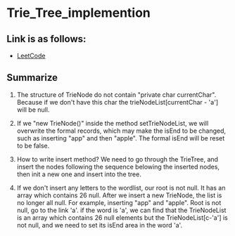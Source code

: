 # Trie_Tree_implemention
## Link is as follows:

+ [LeetCode](https://leetcode.com/problems/implement-trie-prefix-tree/)

## Summarize
1. The structure of TrieNode do not contain "private char currentChar". 
   Because if we don't have this char the trieNodeList[currentChar - 'a'] will be null.
  
2. If we "new TrieNode()" inside the method setTrieNodeList, 
   we will overwrite the formal records, which may make the isEnd to be changed, 
   such as inserting "app" and then "apple". The formal isEnd will be reset to be false.
  
3. How to write insert method? We need to go through the TrieTree, 
   and insert the nodes following the sequence belowing the inserted nodes, then init a new one and insert into the tree.
  
4. If we don't insert any letters to the wordlist, our root is not null. 
   It has an array which contains 26 null. After we insert a new TrieNode, 
   the list is no longer all null. For example, inserting "app" and "apple". 
   Root is not null, go to the link 'a'. 
   if the word is 'a', we can find that the TrieNodeList is an array which contains 26 null elements 
   but the TrieNodeList[c-'a'] is not null, and we need to set its isEnd area in the word 'a'.


